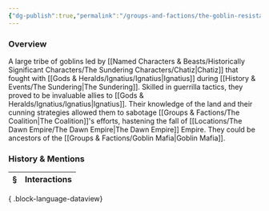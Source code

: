 ```yaml
---
{"dg-publish":true,"permalink":"/groups-and-factions/the-goblin-resistance/","tags":["Groups"],"updated":"2025-06-11T21:38:06.783+01:00"}
---
```


### Overview
A large tribe of goblins led by [[Named Characters & Beasts/Historically Significant  Characters/The Sundering Characters/Chatiz\|Chatiz]] that fought with [[Gods & Heralds/Ignatius/Ignatius\|Ignatius]] during [[History & Events/The Sundering\|The Sundering]]. Skilled in guerrilla tactics, they proved to be invaluable allies to [[Gods & Heralds/Ignatius/Ignatius\|Ignatius]]. Their knowledge of the land and their cunning strategies allowed them to sabotage [[Groups & Factions/The Coalition\|The Coalition]]'s efforts, hastening the fall of [[Locations/The Dawn Empire/The Dawn Empire\|The Dawn Empire]] Empire. They could be ancestors of the [[Groups & Factions/Goblin Mafia\|Goblin Mafia]].

### History & Mentions
| § | Interactions |
| - | ------------ |

{ .block-language-dataview}
